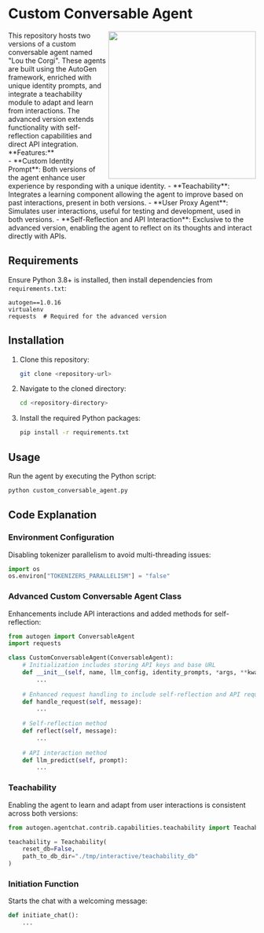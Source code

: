 # Custom Conversable Agent

<img src="https://2acrestudios.com/wp-content/uploads/2024/05/image-19.png" align="right" style="width: 300px;" />
This repository hosts two versions of a custom conversable agent named "Lou the Corgi". These agents are built using the AutoGen framework, enriched with unique identity prompts, and integrate a teachability module to adapt and learn from interactions. The advanced version extends functionality with self-reflection capabilities and direct API integration.
<br />
**Features:**
<br />
- **Custom Identity Prompt**: Both versions of the agent enhance user experience by responding with a unique identity.
- **Teachability**: Integrates a learning component allowing the agent to improve based on past interactions, present in both versions.
- **User Proxy Agent**: Simulates user interactions, useful for testing and development, used in both versions.
- **Self-Reflection and API Interaction**: Exclusive to the advanced version, enabling the agent to reflect on its thoughts and interact directly with APIs.

## Requirements

Ensure Python 3.8+ is installed, then install dependencies from `requirements.txt`:

```plaintext
autogen==1.0.16
virtualenv
requests  # Required for the advanced version
```

## Installation

1. Clone this repository:
   ```bash
   git clone <repository-url>
   ```
2. Navigate to the cloned directory:
   ```bash
   cd <repository-directory>
   ```
3. Install the required Python packages:
   ```bash
   pip install -r requirements.txt
   ```

## Usage

Run the agent by executing the Python script:

```bash
python custom_conversable_agent.py
```

## Code Explanation

### Environment Configuration

Disabling tokenizer parallelism to avoid multi-threading issues:

```python
import os
os.environ["TOKENIZERS_PARALLELISM"] = "false"
```

### Advanced Custom Conversable Agent Class

Enhancements include API interactions and added methods for self-reflection:

```python
from autogen import ConversableAgent
import requests

class CustomConversableAgent(ConversableAgent):
    # Initialization includes storing API keys and base URL
    def __init__(self, name, llm_config, identity_prompts, *args, **kwargs):
        ...
    
    # Enhanced request handling to include self-reflection and API requests
    def handle_request(self, message):
        ...
    
    # Self-reflection method
    def reflect(self, message):
        ...
    
    # API interaction method
    def llm_predict(self, prompt):
        ...
```

### Teachability

Enabling the agent to learn and adapt from user interactions is consistent across both versions:

```python
from autogen.agentchat.contrib.capabilities.teachability import Teachability

teachability = Teachability(
    reset_db=False,
    path_to_db_dir="./tmp/interactive/teachability_db"
)
```

### Initiation Function

Starts the chat with a welcoming message:

```python
def initiate_chat():
    ...
```




